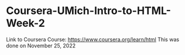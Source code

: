 # Coursera-UMich-Intro-to-HTML-Week-2

Link to Coursera Course: https://www.coursera.org/learn/html
This was done on November 25, 2022

